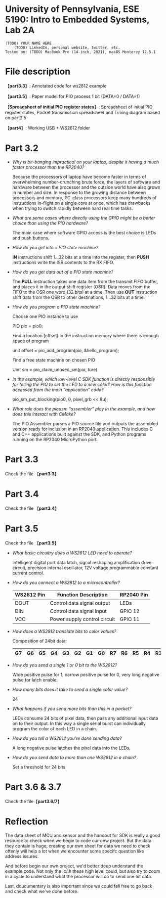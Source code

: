 # University of Pennsylvania, ESE 5190: Intro to Embedded Systems, Lab 2A

    (TODO) YOUR NAME HERE
        (TODO) LinkedIn, personal website, twitter, etc.
    Tested on: (TODO) MacBook Pro (14-inch, 2021), macOS Monterey 12.5.1

# File description

【**part3.3**】: Annotated code for ws2812 example

【**part3.5**】: Paper model for PIO process 1 bit (DATA=0 / DATA=1)

【**Spreadsheet of initial PIO register states**】: Spreadsheet of initial PIO register states, Packet transmission spreadsheet and Timing diagram based on part3.5

【**part4**】: Working USB + WS2812 folder

# Part 3.2

- *Why is bit-banging impractical on your laptop, despite it having a much faster processor than the RP2040?*

    Because the processors of laptop have become faster in terms of overwhelming number-crunching brute force, the layers of        software and hardware between the processor and the outside world have also grown in number and size. In response to the growing distance between processors and memory, PC-class processors keep many hundreds of instructions in-flight on a single core at once, which has drawbacks when trying to switch rapidly between hard real time tasks.

- *What are some cases where directly using the GPIO might be a better choice than using the PIO hardware?*

    The main case where software GPIO access is the best choice is LEDs and push buttons.

- *How do you get into a PIO state machine?*

    **IN** instructions shift 1…32 bits at a time into the register, then **PUSH** instructions write the ISR contents to the RX FIFO.

- *How do you get data out of a PIO state machine?*

    The **PULL** instruction takes one data item from the transmit FIFO buffer, and places it in the output shift register (OSR). Data moves from the FIFO to the OSR one word (32 bits) at a time. Then use **OUT** instruction shift data from the OSR to other destinations, 1…32 bits at a time.

- *How do you program a PIO state machine?*

    Choose one PIO instance to use

    PIO pio = pio0;

    Find a location (offset) in the instruction memory where there is enough space of program

    unit offset = pio_add_program(pio, &hello_program);

    Find a free state machine on chosen PIO

    Uint sm = pio_claim_unused_sm(pio, ture)
 
- *In the example, which low-level C SDK function is directly responsible for telling the PIO to set the LED to a new color? How is this function accessed from the main “application” code?*

    pio_sm_put_blocking(pio0, 0, pixel_grb << 8u);

- *What role does the pioasm “assembler” play in the example, and how does this interact with CMake?*

    The PIO Assembler parses a PIO source file and outputs the assembled version ready for inclusion in an RP2040 application. This includes C and C++ applications built against the SDK, and Python programs running on the RP2040 MicroPython port.

# Part 3.3

Check the file 【**part3.3**】

# Part 3.4

Check the file 【**part3.4**】

# Part 3.5

Check the file 【**part3.5**】

- *What basic circuitry does a WS2812 LED need to operate?*

    Intelligent digital port data latch, signal reshaping amplification drive circuit, precision internal oscillator, 12V voltage programmable constant current control.

- *How do you connect a WS2812 to a microcontroller?*

    | WS2812 Pin | Function Description | RP2040 Pin |
    | ---------- | -------------------- | ---------- |
    | DOUT | Control data signal output | LEDs |
    | DIN | Control data signal input | GPIO 12 |
    | VCC | Power supply control circuit | GPIO 11 |

- *How does a WS2812  translate bits to color values?*

    Composition of 24bit data:

    |G7|G6|G5|G4|G3|G2|G1|G0|R7|R6|R5|R4|R3|R2|R1|R0|B7|B6|B5|B4|B3|B2|B1|B0|
    |--|--|--|--|--|--|--|--|--|--|--|--|--|--|--|--|--|--|--|--|--|--|--|--|

- *How do you send a single 1 or 0 bit to the WS2812?*

    Wide positive pulse for 1, narrow positive pulse for 0, very long negative pulse for latch enable.

- *How many bits does it take to send a single color value?*

    24

- *What happens if you send more bits than this in a packet?*

    LEDs consume 24 bits of pixel data, then pass any additional input data on to their output. In this way a single serial burst can individually program the color of each LED in a chain.

- *How do you tell a WS2812 you’re done sending data?*

    A long negative pulse latches the pixel data into the LEDs.

- *How do you send data to more than one WS2812 in a chain?*
    
    Set a threshold for 24 bits

# Part 3.6 & 3.7

Check the file【**part3.6/7**】 

# Reflection

The data sheet of MCU and sensor and the handout for SDK is really a good resource to check when we begin to code our onw project. But the data they contain is huge, creating our own sheet for data we need to check oftenly will help a lot when we encounter some specifc question like address issures.

And before begin our own project, we'd better deep understand the example code. Not only the .c/.h these high level could, but also try to zoom in a cycle to understand what the processor will do to send one bit data.

Last, doucumentary is also important since we could fell free to go back and check what we've done before.
